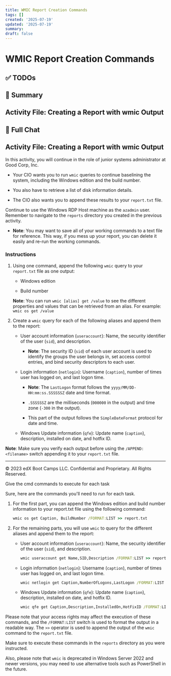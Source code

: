 ```yaml
---
title: WMIC Report Creation Commands
tags: []
created: '2025-07-19'
updated: '2025-07-19'
summary:
draft: false
---
```


# WMIC Report Creation Commands

## ✅ TODOs


## 📌 Summary
## Activity File: Creating a Report with wmic Output

## 🧠 Full Chat


## Activity File: Creating a Report with wmic Output

In this activity, you will continue in the role of junior systems administrator at Good Corp, Inc.

- Your CIO wants you to run `wmic` queries to continue baselining the system, including the Windows edition and the build number.

- You also have to retrieve a list of disk information details.  

- The CIO also wants you to append these results to your `report.txt` file.

Continue to use the Windows RDP Host machine as the `azadmin` user. Remember to navigate to the `reports` directory you created in the previous activity.

- **Note**: You may want to save all of your working commands to a text file for reference. This way, if you mess up your report, you can delete it easily and re-run the working commands.

### Instructions

1. Using one command, append the following `wmic` query to your `report.txt` file as one output:

     - Windows edition

     - Build number

     **Note**: You can run `wmic [alias] get /value` to see the different properties and values that can be retrieved from an alias. For example: `wmic os get /value`

2. Create a `wmic` query for each of the following aliases and append them to the report:

    - User account information (`useraccount`): Name, the security identifier of the user (`sid`), and description.

        - **Note**: The security ID (`sid`) of each user account is used to identify the groups the user belongs in, set access control entries, and bind security descriptors to each user.

    - Login information (`netlogin`): Username (`caption`), number of times user has logged on, and last logon time.

        - **Note**:  The `LastLogon` format follows the `yyyy/MM/DD-HH:mm:ss.SSSSSSZ` date and time format. 

         - `.SSSSSSZ` are the milliseconds (`000000` in the output) and time zone (`-300` in the output). 

        - This part of the output follows the `SimpleDateFormat` protocol for date and time.

    - Windows Update information (`qfe`): Update name (`caption`), description, installed on date, and hotfix ID. 

**Note**: Make sure you verify each output before using the `/APPEND:<filename>` switch appending it to your `report.txt` file.

----

© 2023 edX Boot Camps LLC. Confidential and Proprietary. All Rights Reserved.

Give the cmd commands to execute for each task



Sure, here are the commands you'll need to run for each task.

1. For the first part, you can append the Windows edition and build number information to your report.txt file using the following command:

   ```cmd
   wmic os get Caption, BuildNumber /FORMAT:LIST >> report.txt
   ```

2. For the remaining parts, you will use `wmic` to query for the different aliases and append them to the report:

   - User account information (`useraccount`): Name, the security identifier of the user (`sid`), and description.
     
     ```cmd
     wmic useraccount get Name,SID,Description /FORMAT:LIST >> report.txt
     ```
  
   - Login information (`netlogin`): Username (`caption`), number of times user has logged on, and last logon time.
     
     ```cmd
     wmic netlogin get Caption,NumberOfLogons,LastLogon /FORMAT:LIST >> report.txt
     ```

   - Windows Update information (`qfe`): Update name (`caption`), description, installed on date, and hotfix ID.

     ```cmd
     wmic qfe get Caption,Description,InstalledOn,HotFixID /FORMAT:LIST >> report.txt
     ```

Please note that your access rights may affect the execution of these commands, and the `/FORMAT:LIST` switch is used to format the output in a readable way. The `>>` operator is used to append the output of the `wmic` command to the `report.txt` file.

Make sure to execute these commands in the `reports` directory as you were instructed.

Also, please note that `wmic` is deprecated in Windows Server 2022 and newer versions, you may need to use alternative tools such as PowerShell in the future.